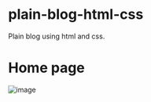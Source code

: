 # plain-blog-html-css
Plain blog using html and css.

# Home page
![image](https://github.com/cmesias/plain-blog-html-css/assets/17791454/a91284e3-50e3-4bee-8b97-7bd974d22f5b)

